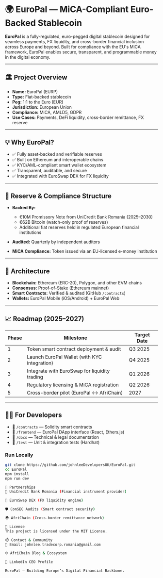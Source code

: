 # 🌍 EuroPal — MiCA-Compliant Euro-Backed Stablecoin

**EuroPal** is a fully-regulated, euro-pegged digital stablecoin designed for seamless payments, FX liquidity, and cross-border financial inclusion across Europe and beyond. Built for compliance with the EU's MiCA framework, EuroPal enables secure, transparent, and programmable money in the digital economy.

---

## 🏛 Project Overview

- **Name:** EuroPal (EURP)
- **Type:** Fiat-backed stablecoin
- **Peg:** 1:1 to the Euro (EUR)
- **Jurisdiction:** European Union
- **Compliance:** MiCA, AMLD5, GDPR
- **Use Cases:** Payments, DeFi liquidity, cross-border remittance, FX reserve

---

## 💡 Why EuroPal?

- ✅ Fully asset-backed and verifiable reserves  
- ✅ Built on Ethereum and interoperable chains  
- ✅ KYC/AML-compliant smart wallet ecosystem  
- ✅ Transparent, auditable, and secure  
- ✅ Integrated with EuroSwap DEX for FX liquidity  

---

## 🔐 Reserve & Compliance Structure

- **Backed By:**
  - €10M Promissory Note from UniCredit Bank Romania (2025–2030)
  - €62B Bitcoin (watch-only proof of reserves)
  - Additional fiat reserves held in regulated European financial institutions

- **Audited:** Quarterly by independent auditors  
- **MiCA Compliance:** Token issued via an EU-licensed e-money institution  

---

## 🔗 Architecture

- **Blockchain:** Ethereum (ERC-20), Polygon, and other EVM chains
- **Consensus:** Proof-of-Stake (Ethereum mainnet)
- **Smart Contracts:** Verified & audited (GitHub `/contracts`)
- **Wallets:** EuroPal Mobile (iOS/Android) + EuroPal Web

---

## 📈 Roadmap (2025–2027)

| Phase | Milestone                                      | Target Date |
|-------|------------------------------------------------|-------------|
| 1     | Token smart contract deployment & audit        | Q3 2025     |
| 2     | Launch EuroPal Wallet (with KYC integration)   | Q4 2025     |
| 3     | Integrate with EuroSwap for liquidity trading  | Q1 2026     |
| 4     | Regulatory licensing & MiCA registration       | Q2 2026     |
| 5     | Cross-border pilot (EuroPal ↔ AfriChain)       | 2027        |

---

## 👨‍💻 For Developers

- 📂 `/contracts` — Solidity smart contracts  
- 📂 `/frontend` — EuroPal DApp interface (React, Ethers.js)  
- 📂 `/docs` — Technical & legal documentation  
- 📂 `/test` — Unit & integration tests (Hardhat)

### Run Locally
```bash
git clone https://github.com/johnleeDevelopersUK/EuroPal.git
cd EuroPal
npm install
npm run dev

🤝 Partnerships
🏦 UniCredit Bank Romania (Financial instrument provider)

🔄 EuroSwap DEX (FX liquidity engine)

🛡️ ConSEC Audits (Smart contract security)

🌍 AfriChain (Cross-border remittance network)

📄 License
This project is licensed under the MIT License.

📫 Contact & Community
📩 Email: johnlee.tradecorp.romania@gmail.com

🌐 AfriChain Blog & Ecosystem

💬 LinkedIn CEO Profile

EuroPal — Building Europe’s Digital Financial Backbone.
